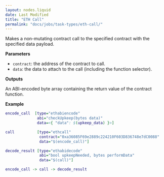 ```yaml
---
layout: nodes.liquid
date: Last Modified
title: "ETH Call"
permalink: "docs/jobs/task-types/eth-call/"
---
```


Makes a non-mutating contract call to the specified contract with the specified data payload.

**Parameters**

- `contract`: the address of the contract to call.
- `data`: the data to attach to the call (including the function selector).

**Outputs**

An ABI-encoded byte array containing the return value of the contract function.

**Example**

```dot
encode_call  [type="ethabiencode"
              abi="checkUpkeep(bytes data)"
              data=<{ "data": $(upkeep_data) }>]

call          [type="ethcall"
               contract="0xa36085F69e2889c224210F603D836748e7dC0088"
               data="$(encode_call)"]

decode_result [type="ethabidecode"
               abi="bool upkeepNeeded, bytes performData"
               data="$(call)"]

encode_call -> call -> decode_result
```

